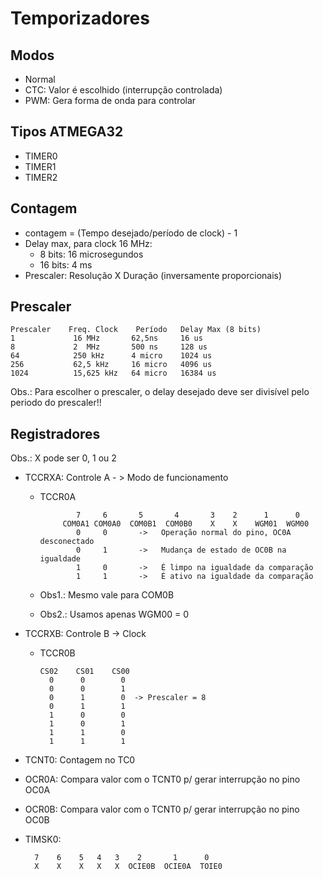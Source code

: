 # Temporizadores
## Modos
- Normal
- CTC: Valor é escolhido (interrupção controlada)
- PWM: Gera forma de onda para controlar

## Tipos ATMEGA32
- TIMER0
- TIMER1
- TIMER2

## Contagem
- contagem = (Tempo desejado/período de clock) - 1
- Delay max, para clock 16 MHz:
    - 8 bits: 16 microsegundos
    - 16 bits: 4 ms
- Prescaler: Resolução X Duração (inversamente proporcionais)

## Prescaler

    Prescaler    Freq. Clock    Período   Delay Max (8 bits)
    1             16 MHz       62,5ns     16 us
    8             2  MHz       500 ns     128 us
    64            250 kHz      4 micro    1024 us
    256           62,5 kHz     16 micro   4096 us
    1024          15,625 kHz   64 micro   16384 us

Obs.: Para escolher o prescaler, o delay desejado deve ser divisível pelo periodo do prescaler!!

## Registradores
Obs.: X pode ser 0, 1 ou 2
- TCCRXA: Controle A - > Modo de funcionamento
    - TCCR0A

                  7     6       5       4       3    2      1      0
               COM0A1 COM0A0  COM0B1  COM0B0    X    X    WGM01  WGM00
                  0     0       ->   Operação normal do pino, OC0A desconectado
                  0     1       ->   Mudança de estado de OC0B na igualdade
                  1     0       ->   É limpo na igualdade da comparação
                  1     1       ->   É ativo na igualdade da comparação


    - Obs1.: Mesmo vale para COM0B
    - Obs2.: Usamos apenas WGM00 = 0

- TCCRXB: Controle B -> Clock
    - TCCR0B    
                  
          CS02    CS01    CS00
            0      0        0
            0      0        1
            0      1        0  -> Prescaler = 8
            0      1        1
            1      0        0
            1      0        1
            1      1        0
            1      1        1

- TCNT0: Contagem no TC0
- OCR0A: Compara valor com o TCNT0 p/ gerar interrupção no pino OC0A
- OCR0B: Compara valor com o TCNT0 p/ gerar interrupção no pino OC0B
- TIMSK0: 

        7    6    5   4   3    2       1      0
        X    X    X   X   X  OCIE0B  OCIE0A  TOIE0
